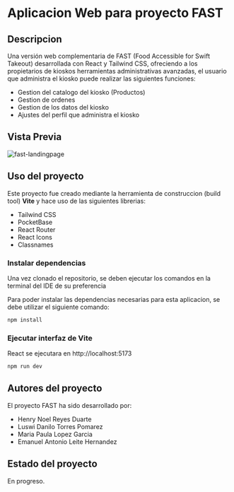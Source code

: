 # Aplicacion Web para proyecto FAST

## Descripcion

Una versión web complementaria de FAST (Food Accessible for Swift Takeout) desarrollada con React y Tailwind CSS, ofreciendo a los propietarios de kioskos herramientas administrativas avanzadas, el usuario que administra el kiosko puede realizar las siguientes funciones:
- Gestion del catalogo del kiosko (Productos)
- Gestion de ordenes
- Gestion de los datos del kiosko
- Ajustes del perfil que administra el kiosko

## Vista Previa

![fast-landingpage](https://github.com/G-Mann00/fast-web/assets/103607877/f997bde3-47c3-44f9-8487-b653e767b7ab)


## Uso del proyecto

Este proyecto fue creado mediante la herramienta de construccion (build tool) **Vite** y hace uso de las siguientes librerias:
- Tailwind CSS
- PocketBase
- React Router
- React Icons
- Classnames

### Instalar dependencias

Una vez clonado el repositorio, se deben ejecutar los comandos en la terminal del IDE de su preferencia

Para poder instalar las dependencias necesarias para esta aplicacion, se debe utilizar el siguiente comando:
```bash
npm install
```

### Ejecutar interfaz de Vite

React se ejecutara en http://localhost:5173
```bash
npm run dev
```

## Autores del proyecto

El proyecto FAST ha sido desarrollado por:
- Henry Noel Reyes Duarte
- Luswi Danilo Torres Pomarez
- Maria Paula Lopez Garcia
- Emanuel Antonio Leite Hernandez

## Estado del proyecto

En progreso.

